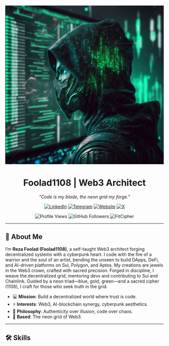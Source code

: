 <p align="center">
  <img src="https://raw.githubusercontent.com/foolad1108/foolad1108/main/image.jpeg" alt="Luxury Cyberpunk Jewel Banner" width="600"/>
</p>

<h1 align="center">Foolad1108 | Web3 Architect</h1>

<p align="center">
  <em>"Code is my blade, the neon grid my forge."</em>
</p>

<p align="center">
  <a href="https://www.linkedin.com/in/reza-foolad-0abaab22b"><img src="https://img.shields.io/badge/LinkedIn-%231E90FF.svg?style=flat&logo=linkedin&labelColor=%231E90FF&color=%23E6E6FA" alt="LinkedIn"/></a>
  <a href="https://t.me/foolad888"><img src="https://img.shields.io/badge/Telegram-%234B0082.svg?style=flat&logo=telegram&labelColor=%234B0082&color=%23E6E6FA" alt="Telegram"/></a>
  <a href="https://foolad1108.dev"><img src="https://img.shields.io/badge/Website-%2339FF14.svg?style=flat&logo=google-chrome&labelColor=%2339FF14&color=%23E6E6FA" alt="Website"/></a>
  <a href="https://x.com/foolad1108"><img src="https://img.shields.io/badge/X-%230A0F14.svg?style=flat&logo=x&labelColor=%230A0F14&color=%23E6E6FA" alt="X"/></a>
</p>

<p align="center">
  <img src="https://komarev.com/ghpvc/?username=foolad1108&color=00A36C" alt="Profile Views"/>
  <img src="https://img.shields.io/github/followers/foolad1108?style=social" alt="GitHub Followers"/>
  <img src="https://img.shields.io/badge/Now%20Building-FitCipher-%2300A36C.svg?style=flat&labelColor=%2300A36C&color=%23E6E6FA" alt="FitCipher"/>
</p>

---

## 🌌 About Me
I’m **Reza Foolad (Foolad1108)**, a self-taught Web3 architect forging decentralized systems with a cyberpunk heart. I code with the fire of a warrior and the soul of an artist, bending the unseen to build DApps, DeFi, and AI-driven platforms on Sui, Polygon, and Aptos. My creations are jewels in the Web3 crown, crafted with sacred precision. Forged in discipline, I weave the decentralized grid, mentoring devs and contributing to Sui and Chainlink. Guided by a neon triad—blue, gold, green—and a sacred cipher (1108), I craft for those who seek truth in the grid.

- 💻 **Mission**: Build a decentralized world where trust is code.
- ⚡ **Interests**: Web3, AI-blockchain synergy, cyberpunk aesthetics.
- 🧠 **Philosophy**: Authenticity over illusion, code over chaos.
- 📍 **Based**: The neon grid of Web3.

---

## 🛠 Skills